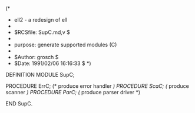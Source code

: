 (*
 *	ell2 - a redesign of ell
 *
 *	$RCSfile: SupC.md,v $
 *	
 *	purpose:	generate supported modules (C)
 *
 *	$Author: grosch $
 *	$Date: 1991/02/06 16:16:33 $
 *)

DEFINITION MODULE SupC;

PROCEDURE ErrC;			(* produce error handler *)
PROCEDURE ScaC;			(* produce scanner *)
PROCEDURE ParC;			(* produce parser driver *)

END SupC.
